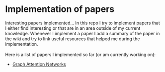 # Implementation of papers
Interesting papers implemented...
In this repo I try to implement papers that I either find interesting or that are in an area outside of my current knowledge. Whenever I implement a paper I add a summary of the paper in the wiki and try to link useful resources that helped me during the implementation. <br> <br>
Here is a list of papers I implemented so far (or am currently working on):
* [Graph Attention Networks](https://arxiv.org/abs/1710.10903)
